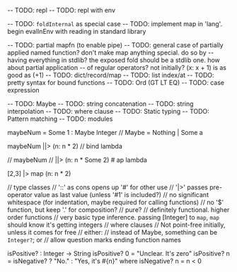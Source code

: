 -- TODO: repl
-- TODO: repl with env


-- TODO: `foldInternal` as special case
  -- TODO: implement map in 'lang'. begin evalInEnv with reading in standard library

-- TODO: partial mapfn (to enable pipe)
-- TODO: general case of partially applied named function? don't make map anything special. do so by
-- having everything in stdlib? the exposed fold should be a stdlib one. how about partial application
-- of regular operators? not initially? (x: x + 1) is as good as (+1)
-- TODO: dict/record/map
-- TODO: list index/at
-- TODO: pretty syntax for bound functions
-- TODO: Ord (GT LT EQ)
-- TODO: case expression


-- TODO: Maybe
-- TODO: string concatenation
-- TODO: string interpolation
-- TODO: where clause
-- TODO: Static typing
-- TODO: Pattern matching
-- TODO: modules

maybeNum = Some 1 :  Maybe Integer // Maybe = Nothing | Some a

maybeNum
||> (n: n * 2) // bind lambda

// maybeNum
// ||> (n: n * Some 2) # ap lambda

[2,3]
|> map (n: n * 2)

// type classes
// '::' as cons opens up '#' for other use
// '|>' passes pre-operator value as last value (unless '#1' is included?)
// no significant whitespace (for indentation, maybe required for calling functions)
// no '$' function, but keep '.' for composition?
// pure?
// definitely functional. higher order functions
// very basic type inference. passing [Integer] to `map`, `map` should know it's getting integers
// where clauses
// Not point-free initially, unless it comes for free
// either:
  // instead of Maybe, something can be `Integer?`; or
  // allow question marks ending function names

isPositive? : Integer -> String
isPositive? 0 = "Unclear. It's zero"
isPositive? n = isNegative? ? "No." : "Yes, it's #{n}"
where isNegative? n = n < 0
